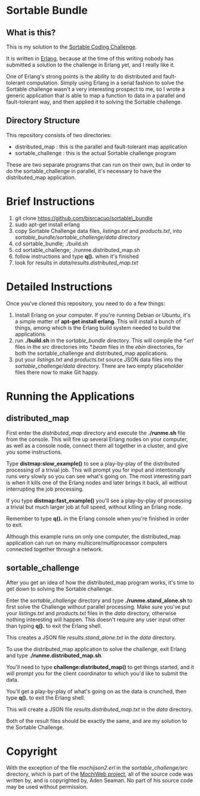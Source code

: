 # Sortable Bundle

## What is this?

This is my solution to the <a href="http://sortable.com/blog/coding-challenge/">Sortable Coding Challenge</a>.

It is written in <a href="http://www.erlang.org">Erlang</a>, because at the time of this writing nobody has submitted a solution to the challenge in Erlang yet, and I really like it.


One of Erlang's strong points is the ability to do distributed and fault-tolerant computation.  Simply using Erlang in a serial fashion to solve the Sortable challenge wasn't a very interesting prospect to me, so I wrote a generic application that is able to map a function to data in a parallel and fault-tolerant way, and then applied it to solving the Sortable challenge.

## Directory Structure

This repository consists of two directories:

* distributed\_map :  this is the parallel and fault-tolerant map application
* sortable\_challenge : this is the actual Sortable challenge program


These are two separate programs that can run on their own, but in order to do the sortable\_challenge in parallel, it's necessary to have the distributed\_map application.

# Brief Instructions

1. git clone https://github.com/bisrcacuo/sortable\_bundle
2. sudo apt-get install erlang
3. copy Sortable Challenge data files, *listings.txt* and *products.txt*, into *sortable\_bundle/sortable\_challenge/data* directory
4. cd sortable\_bundle; ./build.sh
5. cd sortable\_challenge; ./runme.distributed\_map.sh
6. follow instructions and type **q().** when it's finished
7. look for results in *data/results.distributed_map.txt*

# Detailed Instructions

Once you've cloned this repository, you need to do a few things:

1. Install Erlang on your computer.  If you're running Debian or Ubuntu, it's a simple matter of **apt-get install erlang**.  This will install a bunch of things, among which is the Erlang build system needed to build the applications.
2. run **./build.sh** in the *sortable\_bundle* directory.  This will compile the _\*.erl_ files in the *src* directories into _\*.beam_ files in the *ebin* directories, for both the sortable\_challenge and distributed\_map applications.
3. put your *listings.txt* and *products.txt* source JSON data files into the *sortable\_challenge/data* directory.  There are two empty placeholder files there now to make Git happy.

# Running the Applications

## distributed\_map

First enter the *distributed\_map* directory and execute the **./runme.sh** file from the console.  This will fire up several Erlang nodes on your computer, as well as a console node, connect them all together in a cluster, and give you some instructions.

Type **distmap:slow\_example()** to see a play-by-play of the distributed processing of a trivial job.  This will prompt you for input and intentionally runs very slowly so you can see what's going on.  The most interesting part is when it kills one of the Erlang nodes and later brings it back, all without interrupting the job processing.

If you type **distmap:fast\_example()** you'll see a play-by-play of processing a trivial but much larger job at full speed, without killing an Erlang node.

Remember to type **q().** in the Erlang console when you're finished in order to exit.

Although this example runs on only one computer, the distributed\_map application can run on many multicore/multiprocessor computers connected together through a network.

## sortable\_challenge

After you get an idea of how the distributed\_map program works, it's time to get down to solving the Sortable challenge.

Enter the *sortable\_challenge* directory and type **./runme.stand\_alone.sh** to first solve the Challenge without parallel processing.  Make sure you've put your *listings.txt* and *products.txt* files in the *data* directory, otherwise nothing interesting will happen.  This doesn't require any user input other than typing **q().** to exit the Erlang shell.

This creates a JSON file *results.stand\_alone.txt* in the *data* directory.


To use the distributed\_map application to solve the challenge, exit Erlang and type **./runme.distributed\_map.sh**.

You'll need to type **challenge:distributed\_map()** to get things started, and it will prompt you for the client coordinator to which you'd like to submit the data.

You'll get a play-by-play of what's going on as the data is crunched, then type **q().** to exit the Erlang shell.

This will create a JSON file *results.distributed\_map.txt* in the *data* directory.


Both of the result files should be exactly the same, and are my solution to the Sortable Challenge.

# Copyright

With the exception of the file *mochijson2.erl* in the *sortable\_challenge/src* directory, which is part of the <a href="https://github.com/mochi/mochiweb">MochiWeb project</a>, all of the source code was written by, and is copyrighted by, Aden Seaman.  No part of his source code may be used without permission.

